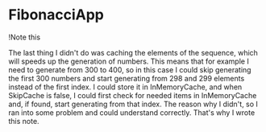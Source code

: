 # FibonacciApp

!Note this

The last thing I didn't do was caching the elements of the sequence, which will speeds up the generation of numbers. This means that for example I need to generate from 300 to 400, so in this case I could skip generating the first 300 numbers and start generating from 298 and 299 elements instead of the first index. I could store it in InMemoryCache, and when SkipCache is false, I could first check for needed items in InMemoryCache and, if found, start generating from that index.
The reason why I didn't, so I ran into some problem and could understand correctly. That's why I wrote this note.
